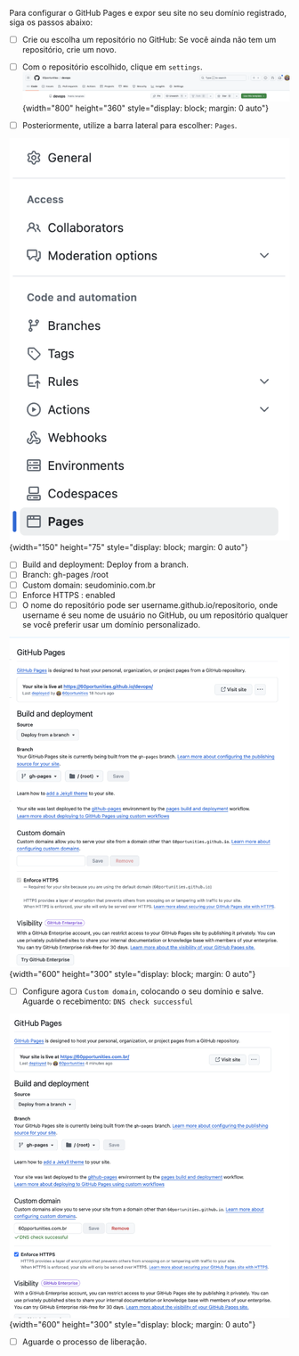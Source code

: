 Para configurar o GitHub Pages e expor seu site no seu domínio registrado, siga os passos abaixo:

- [ ] Crie ou escolha um repositório no GitHub: Se você ainda não tem um repositório, crie um novo.
- [ ] Com o repositório escolhido, clique em `settings`.
![](../img/github-conf-repo-001.png){width="800" height="360" style="display: block; margin: 0 auto"}

- [ ] Posteriormente, utilize a barra lateral para escolher: `Pages`.

![](../img/github-conf-repo-002.png){width="150" height="75" style="display: block; margin: 0 auto"}

- [ ] Build and deployment: Deploy from a branch.
- [ ] Branch: gh-pages /root
- [ ] Custom domain: seudominio.com.br
- [ ] Enforce HTTPS : enabled
- [ ] O nome do repositório pode ser username.github.io/repositorio, onde username é seu nome de usuário no GitHub, ou um repositório qualquer se você preferir usar um domínio personalizado.

![](../img/github-conf-repo-003.png){width="600" height="300" style="display: block; margin: 0 auto"}

- [ ] Configure agora `Custom domain`, colocando o seu domínio e salve. Aguarde o recebimento: `DNS check successful`

![](../img/github-conf-repo-004.png){width="600" height="300" style="display: block; margin: 0 auto"}

- [ ] Aguarde o processo de liberação.